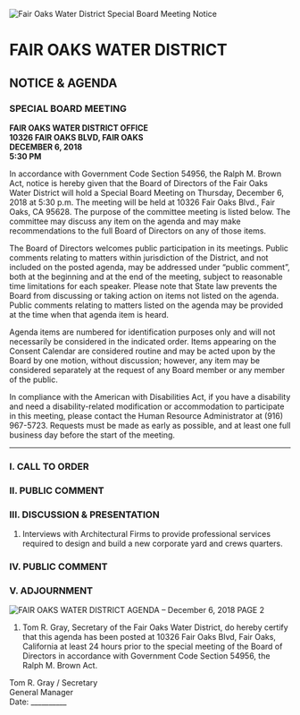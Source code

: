 <!-- Page 1 -->
![Fair Oaks Water District Special Board Meeting Notice](https://example.com/image.png)

# FAIR OAKS WATER DISTRICT
## NOTICE & AGENDA
### SPECIAL BOARD MEETING

**FAIR OAKS WATER DISTRICT OFFICE**  
**10326 FAIR OAKS BLVD, FAIR OAKS**  
**DECEMBER 6, 2018**  
**5:30 PM**

In accordance with Government Code Section 54956, the Ralph M. Brown Act, notice is hereby given that the Board of Directors of the Fair Oaks Water District will hold a Special Board Meeting on Thursday, December 6, 2018 at 5:30 p.m. The meeting will be held at 10326 Fair Oaks Blvd., Fair Oaks, CA 95628. The purpose of the committee meeting is listed below. The committee may discuss any item on the agenda and may make recommendations to the full Board of Directors on any of those items.

The Board of Directors welcomes public participation in its meetings. Public comments relating to matters within jurisdiction of the District, and not included on the posted agenda, may be addressed under “public comment”, both at the beginning and at the end of the meeting, subject to reasonable time limitations for each speaker. Please note that State law prevents the Board from discussing or taking action on items not listed on the agenda. Public comments relating to matters listed on the agenda may be provided at the time when that agenda item is heard.

Agenda items are numbered for identification purposes only and will not necessarily be considered in the indicated order. Items appearing on the Consent Calendar are considered routine and may be acted upon by the Board by one motion, without discussion; however, any item may be considered separately at the request of any Board member or any member of the public.

In compliance with the American with Disabilities Act, if you have a disability and need a disability-related modification or accommodation to participate in this meeting, please contact the Human Resource Administrator at (916) 967-5723. Requests must be made as early as possible, and at least one full business day before the start of the meeting.

---

### I. CALL TO ORDER  
### II. PUBLIC COMMENT  
### III. DISCUSSION & PRESENTATION  
1. Interviews with Architectural Firms to provide professional services required to design and build a new corporate yard and crews quarters.  
### IV. PUBLIC COMMENT  
### V. ADJOURNMENT  
<!-- Page 2 -->
![FAIR OAKS WATER DISTRICT AGENDA – December 6, 2018 PAGE 2](https://via.placeholder.com/993x768.png?text=FAIR+OAKS+WATER+DISTRICT+AGENDA+%E2%80%93+December+6%2C+2018+PAGE+2)

1. Tom R. Gray, Secretary of the Fair Oaks Water District, do hereby certify that this agenda has been posted at 10326 Fair Oaks Blvd, Fair Oaks, California at least 24 hours prior to the special meeting of the Board of Directors in accordance with Government Code Section 54956, the Ralph M. Brown Act.

Tom R. Gray / Secretary  
General Manager  
Date: __________
